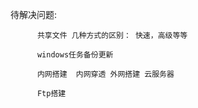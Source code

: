 待解决问题: 

          共享文件 几种方式的区别： 快速，高级等等
          
          windows任务备份更新
          
          内网搭建  内网穿透 外网搭建 云服务器
          
          Ftp搭建
